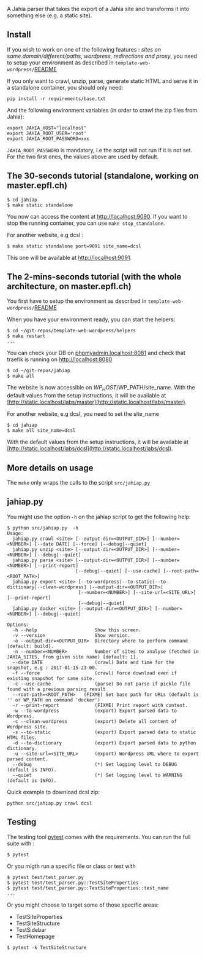 A Jahia parser that takes the export of a Jahia site
and transforms it into something else (e.g. a static
site).

## Install

If you wish to work on one of the following features : *sites on same.domain/different/paths*, *wordpress*,  *redirections and proxy*, you need to setup your environment as described in `template-web-wordpress/`[README](https://github.com/epfl-idevelop/template-web-wordpress/blob/master/README.md)

If you only want to crawl, unzip, parse, generate static HTML and serve it in a standalone container, you should only need:

```
pip install -r requirements/base.txt
```

And the following environment variables (in order to crawl the zip files from Jahia):

```
export JAHIA_HOST="localhost"
export JAHIA_ROOT_USER='root'
export JAHIA_ROOT_PASSWORD=xxx
```

`JAHIA_ROOT_PASSWORD` is mandatory, i.e the script will not run if it is not set. For the two first ones, the values above are used by default.

## The 30-seconds tutorial (standalone, working on master.epfl.ch)

```
$ cd jahiap
$ make static standalone
```

You now can access the content at [http://localhost:9090](http://localhost:9090). If you want to stop the running container, you can use `make stop_standalone`.

For another website, e.g dcsl :

```
$ make static standalone port=9091 site_name=dcsl
```

This one will be available at [http://localhost:9091](http://localhost:9091).


## The 2-mins-seconds tutorial (with the whole architecture, on master.epfl.ch)

You first have to setup the environment as described in `template-web-wordpress/`[README](https://github.com/epfl-idevelop/template-web-wordpress/blob/master/README.md)

When you have your environment ready, you can start the helpers:

```
$ cd ~/git-repos/template-web-wordpress/helpers
$ make restart
...
```

You can check your DB on [phpmyadmin.localhost:8081](http://phpmyadmin.localhost:8081) and check that traefik is running on [http://localhost:8080](http://localhost:8080)

```
$ cd ~/git-repos/jahiap
$ make all
```

The website is now accessible on $WP_HOST/$WP_PATH/site_name. With the default values from the setup instructions, it will be available at [http://static.localhost/labs/master](http://static.localhost/labs/master).


For another website, e.g dcsl, you need to set the site_name

```
$ cd jahiap
$ make all site_name=dcsl
```

With the default values from the setup instructions, it will be available at [http://static.localhost/labs/dcsl](http://static.localhost/labs/dcsl).


## More details on usage

The `make` only wraps the calls to the script `src/jahiap.py`


## jahiap.py

You might use the option `-h` on the jahiap script to get the following help:

```
$ python src/jahiap.py  -h
Usage:
  jahiap.py crawl <site> [--output-dir=<OUTPUT_DIR>] [--number=<NUMBER>] [--date DATE] [--force] [--debug|--quiet]
  jahiap.py unzip <site> [--output-dir=<OUTPUT_DIR>] [--number=<NUMBER>] [--debug|--quiet]
  jahiap.py parse <site> [--output-dir=<OUTPUT_DIR>] [--number=<NUMBER>] [--print-report]
                         [--debug|--quiet] [--use-cache] [--root-path=<ROOT_PATH>]
  jahiap.py export <site> [--to-wordpress|--to-static|--to-dictionary|--clean-wordpress] [--output-dir=<OUTPUT_DIR>]
                          [--number=<NUMBER>] [--site-url=<SITE_URL>] [--print-report]
                          [--debug|--quiet]
  jahiap.py docker <site> [--output-dir=<OUTPUT_DIR>] [--number=<NUMBER>] [--debug|--quiet]

Options:
  -h --help                     Show this screen.
  -v --version                  Show version.
  -o --output-dir=<OUTPUT_DIR>  Directory where to perform command [default: build].
  -n --number=<NUMBER>          Number of sites to analyse (fetched in JAHIA_SITES, from given site name) [default: 1].
  --date DATE                   (crawl) Date and time for the snapshot, e.g : 2017-01-15-23-00.
  -f --force                    (crawl) Force download even if existing snapshot for same site.
  -c --use-cache                (parse) Do not parse if pickle file found with a previous parsing result
  --root-path=<ROOT_PATH>   (FIXME) Set base path for URLs (default is '' or WP_PATH on command 'docker')
  -r --print-report             (FIXME) Print report with content.
  -w --to-wordpress             (export) Export parsed data to Wordpress.
  -c --clean-wordpress          (export) Delete all content of Wordpress site.
  -s --to-static                (export) Export parsed data to static HTML files.
  -d --to-dictionary            (export) Export parsed data to python dictionary.
  -u --site-url=<SITE_URL>      (export) Wordpress URL where to export parsed content.
  --debug                       (*) Set logging level to DEBUG (default is INFO).
  --quiet                       (*) Set logging level to WARNING (default is INFO).
```

Quick example to download dcsl zip:

```
python src/jahiap.py crawl dcsl
```

## Testing

The testing tool [pytest](https://docs.pytest.org/en/latest/contents.html) comes with the requirements. You can run the full suite with :

```
$ pytest
```

Or you migth run a specific file or class or test with

```
$ pytest test/test_parser.py
$ pytest test/test_parser.py::TestSiteProperties
$ pytest test/test_parser.py::TestSiteProperties::test_name
...
```

Or you might choose to target some of those specific areas:

* TestSiteProperties
* TestSiteStructure
* TestSidebar
* TestHomepage


```
$ pytest -k TestSiteStructure
```
